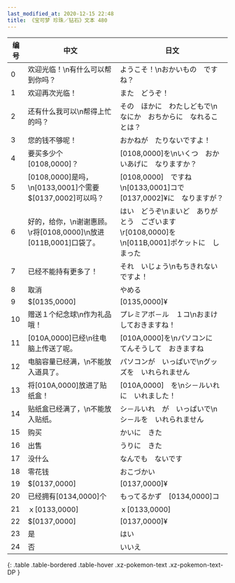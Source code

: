 ```yaml
---
last_modified_at: 2020-12-15 22:48
title: 《宝可梦 珍珠／钻石》文本 480
---
```

| 编号 | 中文 | 日文 |
| ---- | ---- | ---- |
| 0 | 欢迎光临！\n有什么可以帮到你吗？ | ようこそ！\nおかいもの　ですね？ |
| 1 | 欢迎再次光临！ | また　どうぞ！ |
| 2 | 还有什么我可以\n帮得上忙的吗？ | その　ほかに　わたしどもで\nなにか　おちからに　なれることは？ |
| 3 | 您的钱不够呢！ | おかねが　たりないですよ！ |
| 4 | 要买多少个[0108,0000]？ | [0108,0000]を\nいくつ　おかいあげに　なりますか？ |
| 5 | [0108,0000]是吗，\n[0133,0001]个需要$[0137,0002]可以吗？ | [0108,0000]　ですね\n[0133,0001]コで　[0137,0002]¥に　なりますが？ |
| 6 | 好的，给你，\n谢谢惠顾。\r将[0108,0000]\n放进[011B,0001]口袋了。 | はい　どうぞ\nまいど　ありがとう　ございます\r[0108,0000]を\n[011B,0001]ポケットに　しまった |
| 7 | 已经不能持有更多了！ | それ　いじょう\nもちきれない　ですよ！ |
| 8 | 取消 | やめる |
| 9 | $[0135,0000] | [0135,0000]¥ |
| 10 | 赠送１个纪念球\n作为礼品哦！ | プレミアボ－ル　１コ\nおまけ　しておきますね！ |
| 11 | [010A,0000]已经\n往电脑上传送了呢。 | [010A,0000]を\nパソコンに　てんそうして　おきますね |
| 12 | 电脑容量已经满，\n不能放入道具了。 | パソコンが　いっぱいで\nグッズを　いれられません |
| 13 | 将[010A,0000]放进了贴纸盒！ | [010A,0000]　を\nシ－ルいれに　いれました！ |
| 14 | 贴纸盒已经满了，\n不能放入贴纸。 | シ－ルいれ　が　いっぱいで\nシ－ルを　いれられません |
| 15 | 购买 | かいに　きた |
| 16 | 出售 | うりに　きた |
| 17 | 没什么 | なんでも　ないです |
| 18 | 零花钱 | おこづかい |
| 19 | $[0137,0000] | [0137,0000]¥ |
| 20 | 已经拥有[0134,0000]个 | もってるかず　[0134,0000]コ |
| 21 | ｘ[0133,0000] | ｘ[0133,0000] |
| 22 | $[0137,0000] | [0137,0000]¥ |
| 23 | 是 | はい |
| 24 | 否 | いいえ |
{: .table .table-bordered .table-hover .xz-pokemon-text .xz-pokemon-text-DP }